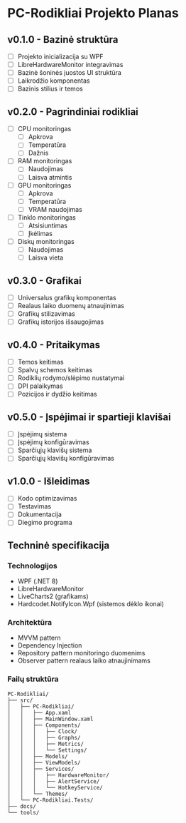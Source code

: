 # PC-Rodikliai Projekto Planas

## v0.1.0 - Bazinė struktūra
- [ ] Projekto inicializacija su WPF
- [ ] LibreHardwareMonitor integravimas
- [ ] Bazinė šoninės juostos UI struktūra
- [ ] Laikrodžio komponentas
- [ ] Bazinis stilius ir temos

## v0.2.0 - Pagrindiniai rodikliai
- [ ] CPU monitoringas
  - [ ] Apkrova
  - [ ] Temperatūra
  - [ ] Dažnis
- [ ] RAM monitoringas
  - [ ] Naudojimas
  - [ ] Laisva atmintis
- [ ] GPU monitoringas
  - [ ] Apkrova
  - [ ] Temperatūra
  - [ ] VRAM naudojimas
- [ ] Tinklo monitoringas
  - [ ] Atsisiuntimas
  - [ ] Įkėlimas
- [ ] Diskų monitoringas
  - [ ] Naudojimas
  - [ ] Laisva vieta

## v0.3.0 - Grafikai
- [ ] Universalus grafikų komponentas
- [ ] Realaus laiko duomenų atnaujinimas
- [ ] Grafikų stilizavimas
- [ ] Grafikų istorijos išsaugojimas

## v0.4.0 - Pritaikymas
- [ ] Temos keitimas
- [ ] Spalvų schemos keitimas
- [ ] Rodiklių rodymo/slėpimo nustatymai
- [ ] DPI palaikymas
- [ ] Pozicijos ir dydžio keitimas

## v0.5.0 - Įspėjimai ir spartieji klavišai
- [ ] Įspėjimų sistema
- [ ] Įspėjimų konfigūravimas
- [ ] Sparčiųjų klavišų sistema
- [ ] Sparčiųjų klavišų konfigūravimas

## v1.0.0 - Išleidimas
- [ ] Kodo optimizavimas
- [ ] Testavimas
- [ ] Dokumentacija
- [ ] Diegimo programa

## Techninė specifikacija

### Technologijos
- WPF (.NET 8)
- LibreHardwareMonitor
- LiveCharts2 (grafikams)
- Hardcodet.NotifyIcon.Wpf (sistemos dėklo ikonai)

### Architektūra
- MVVM pattern
- Dependency Injection
- Repository pattern monitoringo duomenims
- Observer pattern realaus laiko atnaujinimams

### Failų struktūra
```
PC-Rodikliai/
├── src/
│   ├── PC-Rodikliai/
│   │   ├── App.xaml
│   │   ├── MainWindow.xaml
│   │   ├── Components/
│   │   │   ├── Clock/
│   │   │   ├── Graphs/
│   │   │   ├── Metrics/
│   │   │   └── Settings/
│   │   ├── Models/
│   │   ├── ViewModels/
│   │   ├── Services/
│   │   │   ├── HardwareMonitor/
│   │   │   ├── AlertService/
│   │   │   └── HotkeyService/
│   │   └── Themes/
│   └── PC-Rodikliai.Tests/
├── docs/
└── tools/
``` 